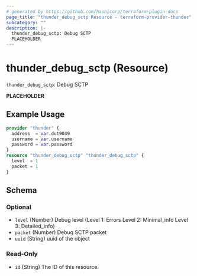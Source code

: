 ```yaml
---
# generated by https://github.com/hashicorp/terraform-plugin-docs
page_title: "thunder_debug_sctp Resource - terraform-provider-thunder"
subcategory: ""
description: |-
  thunder_debug_sctp: Debug SCTP
  PLACEHOLDER
---
```


# thunder_debug_sctp (Resource)

`thunder_debug_sctp`: Debug SCTP

__PLACEHOLDER__

## Example Usage

```terraform
provider "thunder" {
  address  = var.dut9049
  username = var.username
  password = var.password
}
resource "thunder_debug_sctp" "thunder_debug_sctp" {
  level  = 1
  packet = 1
}
```

<!-- schema generated by tfplugindocs -->
## Schema

### Optional

- `level` (Number) Debug level (Level 1: Errors  Level 2: Minimal_info  Level 3: Detailed_info)
- `packet` (Number) Debug SCTP packet
- `uuid` (String) uuid of the object

### Read-Only

- `id` (String) The ID of this resource.



